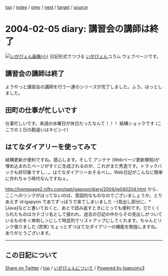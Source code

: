 [top](../index.html) 
 / [index](index.html) 
 / [prev](ig040204.html) 
 / [next](ig040206.html) 
 / [target](https://igapyon.github.io/diary/2004/ig040205.html) 
 / [source](https://github.com/igapyon/diary/blob/gh-pages/2004/ig040205.src.md) 

2004-02-05 diary: 講習会の講師は終了
=====================================================================================================
[![いがぴょん画像(小)](https://igapyon.github.io/diary/images/iga200306s.jpg "いがぴょん")](https://igapyon.github.io/diary/memo/memoigapyon.html) 日記形式でつづる [いがぴょん](https://igapyon.github.io/diary/memo/memoigapyon.html)コラム ウェブページです。

## 講習会の講師は終了

ようやっと講習会の講師を行う一連のシリーズが完了しました。ふう。ほっとしました。


## 田町の仕事が忙しいです

仕事忙しいです。来週の水曜日が休日だったなんて！！！ 結構ショックです (ここでの１日の勘違いはキビシイ)


## はてなダイアリーを使ってみて

結構更新が便利ですね。感心します。そして アンテナ (Webページ更新検知)が埋め込まれたページがすぐに生成されるのが、これがまた秀逸です。トラックバックも好印象ですし…。はてなダイアリーおそるべし。Web日記がこんなに簡単に作れちゃう時代なんですねぇ。

http://homepage2.nifty.com/igat/igapyon/diary/2004/ig040204.html から、ここへのリンクがはってないのは、意図的なものなのでございましょうか。とりあえず id:igapyon であてずっぽうで来てしまいました :-)見出し部分に、*[Java]などと書いておくと、あとで読み返すときにとっても便利です。[]でくくられたものはカテゴリ名として扱われ、過去の日記の中からその見出しがついているものを＜串刺し＞にして時芸列でリストアップにしてくれます。ちゃんとリンク張りました (苦笑) ちょっとずつはてなダイアリーの機能を勉強しますね。ありがとうございます。


----------------------------------------------------------------------------------------------------

## この日記について

[Share on Twitter](https://twitter.com/intent/tweet?hashtags=igapyon%2Cdiary%2C%E3%81%84%E3%81%8C%E3%81%B4%E3%82%87%E3%82%93&text=%E8%AC%9B%E7%BF%92%E4%BC%9A%E3%81%AE%E8%AC%9B%E5%B8%AB%E3%81%AF%E7%B5%82%E4%BA%86&url=https%3A%2F%2Figapyon.github.io%2Fdiary%2F2004%2Fig040205.html) / [top](../index.html) / [いがぴょんについて](https://igapyon.github.io/diary/memo/memoigapyon.html) / [Powered by Igapyonv3](https://github.com/igapyon/igapyonv3)
